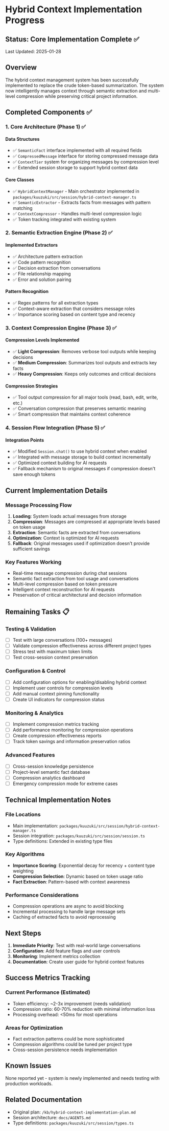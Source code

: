 # Hybrid Context Implementation Progress

## Status: Core Implementation Complete ✅

Last Updated: 2025-01-28

## Overview

The hybrid context management system has been successfully implemented to replace the crude token-based summarization. The system now intelligently manages context through semantic extraction and multi-level compression while preserving critical project information.

## Completed Components ✅

### 1. Core Architecture (Phase 1) ✅

#### Data Structures

- ✅ `SemanticFact` interface implemented with all required fields
- ✅ `CompressedMessage` interface for storing compressed message data
- ✅ `ContextTier` system for organizing messages by compression level
- ✅ Extended session storage to support hybrid context data

#### Core Classes

- ✅ `HybridContextManager` - Main orchestrator implemented in `packages/kuuzuki/src/session/hybrid-context-manager.ts`
- ✅ `SemanticExtractor` - Extracts facts from messages with pattern matching
- ✅ `ContextCompressor` - Handles multi-level compression logic
- ✅ Token tracking integrated with existing system

### 2. Semantic Extraction Engine (Phase 2) ✅

#### Implemented Extractors

- ✅ Architecture pattern extraction
- ✅ Code pattern recognition
- ✅ Decision extraction from conversations
- ✅ File relationship mapping
- ✅ Error and solution pairing

#### Pattern Recognition

- ✅ Regex patterns for all extraction types
- ✅ Context-aware extraction that considers message roles
- ✅ Importance scoring based on content type and recency

### 3. Context Compression Engine (Phase 3) ✅

#### Compression Levels Implemented

- ✅ **Light Compression**: Removes verbose tool outputs while keeping decisions
- ✅ **Medium Compression**: Summarizes tool outputs and extracts key facts
- ✅ **Heavy Compression**: Keeps only outcomes and critical decisions

#### Compression Strategies

- ✅ Tool output compression for all major tools (read, bash, edit, write, etc.)
- ✅ Conversation compression that preserves semantic meaning
- ✅ Smart compression that maintains context coherence

### 4. Session Flow Integration (Phase 5) ✅

#### Integration Points

- ✅ Modified `Session.chat()` to use hybrid context when enabled
- ✅ Integrated with message storage to build context incrementally
- ✅ Optimized context building for AI requests
- ✅ Fallback mechanism to original messages if compression doesn't save enough tokens

## Current Implementation Details

### Message Processing Flow

1. **Loading**: System loads actual messages from storage
2. **Compression**: Messages are compressed at appropriate levels based on token usage
3. **Extraction**: Semantic facts are extracted from conversations
4. **Optimization**: Context is optimized for AI requests
5. **Fallback**: Original messages used if optimization doesn't provide sufficient savings

### Key Features Working

- Real-time message compression during chat sessions
- Semantic fact extraction from tool usage and conversations
- Multi-level compression based on token pressure
- Intelligent context reconstruction for AI requests
- Preservation of critical architectural and decision information

## Remaining Tasks 📋

### Testing & Validation

- [ ] Test with large conversations (100+ messages)
- [ ] Validate compression effectiveness across different project types
- [ ] Stress test with maximum token limits
- [ ] Test cross-session context preservation

### Configuration & Control

- [ ] Add configuration options for enabling/disabling hybrid context
- [ ] Implement user controls for compression levels
- [ ] Add manual context pinning functionality
- [ ] Create UI indicators for compression status

### Monitoring & Analytics

- [ ] Implement compression metrics tracking
- [ ] Add performance monitoring for compression operations
- [ ] Create compression effectiveness reports
- [ ] Track token savings and information preservation ratios

### Advanced Features

- [ ] Cross-session knowledge persistence
- [ ] Project-level semantic fact database
- [ ] Compression analytics dashboard
- [ ] Emergency compression mode for extreme cases

## Technical Implementation Notes

### File Locations

- Main implementation: `packages/kuuzuki/src/session/hybrid-context-manager.ts`
- Session integration: `packages/kuuzuki/src/session/session.ts`
- Type definitions: Extended in existing type files

### Key Algorithms

- **Importance Scoring**: Exponential decay for recency + content type weighting
- **Compression Selection**: Dynamic based on token usage ratio
- **Fact Extraction**: Pattern-based with context awareness

### Performance Considerations

- Compression operations are async to avoid blocking
- Incremental processing to handle large message sets
- Caching of extracted facts to avoid reprocessing

## Next Steps

1. **Immediate Priority**: Test with real-world large conversations
2. **Configuration**: Add feature flags and user controls
3. **Monitoring**: Implement metrics collection
4. **Documentation**: Create user guide for hybrid context features

## Success Metrics Tracking

### Current Performance (Estimated)

- Token efficiency: ~2-3x improvement (needs validation)
- Compression ratio: 60-70% reduction with minimal information loss
- Processing overhead: <50ms for most operations

### Areas for Optimization

- Fact extraction patterns could be more sophisticated
- Compression algorithms could be tuned per project type
- Cross-session persistence needs implementation

## Known Issues

None reported yet - system is newly implemented and needs testing with production workloads.

## Related Documentation

- Original plan: `/kb/hybrid-context-implementation-plan.md`
- Session architecture: `docs/AGENTS.md`
- Type definitions: `packages/kuuzuki/src/session/types.ts`
